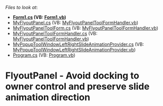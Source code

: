 <!-- default file list -->
*Files to look at*:

* **[Form1.cs](./CS/WindowsFormsApplication741/Form1.cs) (VB: [Form1.vb](./VB/WindowsFormsApplication741/Form1.vb))**
* [MyFlyoutPanel.cs](./CS/WindowsFormsApplication741/MyFlyoutPanel.cs) (VB: [MyFlyoutPanelToolFormHandler.vb](./VB/WindowsFormsApplication741/MyFlyoutPanelToolFormHandler.vb))
* [MyFlyoutPanelToolForm.cs](./CS/WindowsFormsApplication741/MyFlyoutPanelToolForm.cs) (VB: [MyFlyoutPanelToolFormHandler.vb](./VB/WindowsFormsApplication741/MyFlyoutPanelToolFormHandler.vb))
* [MyFlyoutPanelToolFormHandler.cs](./CS/WindowsFormsApplication741/MyFlyoutPanelToolFormHandler.cs) (VB: [MyFlyoutPanelToolFormHandler.vb](./VB/WindowsFormsApplication741/MyFlyoutPanelToolFormHandler.vb))
* [MyPopupToolWindowLeftRightSlideAnimationProvider.cs](./CS/WindowsFormsApplication741/MyPopupToolWindowLeftRightSlideAnimationProvider.cs) (VB: [MyPopupToolWindowLeftRightSlideAnimationProvider.vb](./VB/WindowsFormsApplication741/MyPopupToolWindowLeftRightSlideAnimationProvider.vb))
* [Program.cs](./CS/WindowsFormsApplication741/Program.cs) (VB: [Program.vb](./VB/WindowsFormsApplication741/Program.vb))
<!-- default file list end -->
# FlyoutPanel - Avoid docking to owner control and preserve slide animation direction

<br/>


